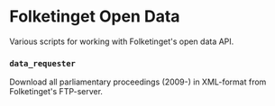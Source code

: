 # Folketinget Open Data
Various scripts for working with Folketinget's open data API.


### `data_requester`
Download all parliamentary proceedings (2009-) in XML-format from Folketinget's FTP-server.
